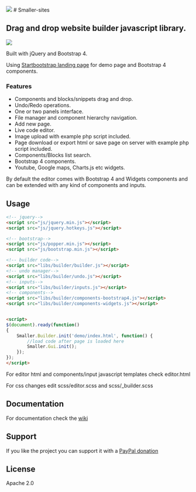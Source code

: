 <img src="https://user-images.githubusercontent.com/81442054/119279026-6048d900-bc29-11eb-88e2-9b38a6869a9d.png" >
# Smaller-sites


## Drag and drop website builder javascript library.
<img src="https://user-images.githubusercontent.com/81442054/119279083-a7cf6500-bc29-11eb-9786-7ef80f236ad9.png">

Built with jQuery and Bootstrap 4.



Using [Startbootstrap landing page](https://startbootstrap.com/template-overviews/landing-page/) for demo page and Bootstrap 4 components.


### Features

* Components and blocks/snippets drag and drop.
* Undo/Redo operations.
* One or two panels interface.
* File manager and component hierarchy navigation.
* Add new page.
* Live code editor.
* Image upload with example php script included.
* Page download or export html or save page on server with example php script included.
* Components/Blocks list search.
* Bootstrap 4 components.
* Youtube, Google maps, Charts.js etc widgets.

By default the editor comes with Bootstrap 4 and Widgets components and can be extended with any kind of components and inputs.

## Usage

```html
<!-- jquery-->
<script src="js/jquery.min.js"></script>
<script src="js/jquery.hotkeys.js"></script>

<!-- bootstrap-->
<script src="js/popper.min.js"></script>
<script src="js/bootstrap.min.js"></script>

<!-- builder code-->
<script src="libs/builder/builder.js"></script>	
<!-- undo manager-->
<script src="libs/builder/undo.js"></script>	
<!-- inputs-->
<script src="libs/builder/inputs.js"></script>	
<!-- components-->
<script src="libs/builder/components-bootstrap4.js"></script>	
<script src="libs/builder/components-widgets.js"></script>	


<script>
$(document).ready(function() 
{
	Smaller.Builder.init('demo/index.html', function() {
		//load code after page is loaded here
		Smaller.Gui.init();
	});
});
</script>
```
For editor html and components/input javascript templates check editor.html

For css changes edit scss/editor.scss and scss/_builder.scss

## Documentation

For documentation check the [wiki](https://github.com/givanz/SmallerJs/wiki)

## Support

If you like the project you can support it with a [PayPal donation](https://paypal.me/scodes14) 

## License

Apache 2.0
